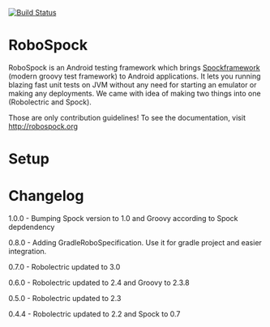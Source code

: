 [![Build Status](https://travis-ci.org/robospock/RoboSpock.svg?branch=master)](https://travis-ci.org/robospock/RoboSpock)

RoboSpock
=========

RoboSpock is an Android testing framework which brings <a href="http://code.google.com/p/spock/">Spockframework</a> (modern groovy test framework) to Android applications.
It lets you running blazing fast unit tests on JVM without any need for starting an emulator or making any deployments.
We came with idea of making two things into one (Robolectric and Spock).

Those are only contribution guidelines! To see the documentation, visit http://robospock.org

Setup
=====

Changelog
=========
1.0.0 - Bumping Spock version to 1.0 and Groovy according to Spock depdendency

0.8.0 - Adding GradleRoboSpecification. Use it for gradle project and easier integration.

0.7.0 - Robolectric updated to 3.0

0.6.0 - Robolectric updated to 2.4 and Groovy to 2.3.8

0.5.0 - Robolectric updated to 2.3

0.4.4 - Robolectric updated to 2.2 and Spock to 0.7
